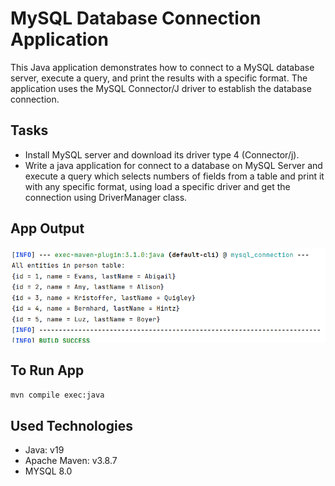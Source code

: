 # MySQL Database Connection Application

This Java application demonstrates how to connect to a MySQL database server, execute a query, and print the results with a specific format. The application uses the MySQL Connector/J driver to establish the database connection.

## Tasks

- Install MySQL server and download its driver type 4 (Connector/j).
- Write a java application for connect to a database on MySQL Server and execute a query which selects numbers of fields from a table and print it with any specific format, using load a specific driver and get the connection using DriverManager class.

## App Output

![Output](images/output.png)

## To Run App

``` bash
mvn compile exec:java
```

## Used Technologies

- Java: v19
- Apache Maven: v3.8.7
- MYSQL 8.0
